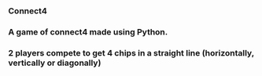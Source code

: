 ### Connect4

### A game of connect4 made using Python. 
### 2 players compete to get 4 chips in a straight line (horizontally, vertically or diagonally)
